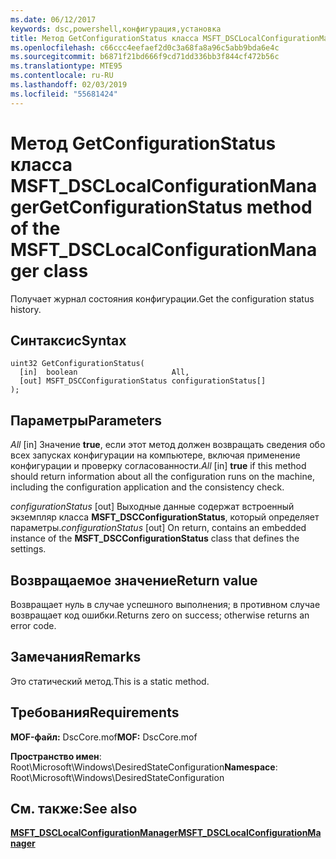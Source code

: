 ```yaml
---
ms.date: 06/12/2017
keywords: dsc,powershell,конфигурация,установка
title: Метод GetConfigurationStatus класса MSFT_DSCLocalConfigurationManager
ms.openlocfilehash: c66ccc4eefaef2d0c3a68fa8a96c5abb9bda6e4c
ms.sourcegitcommit: b6871f21bd666f9cd71dd336bb3f844cf472b56c
ms.translationtype: MTE95
ms.contentlocale: ru-RU
ms.lasthandoff: 02/03/2019
ms.locfileid: "55681424"
---
```

# <a name="getconfigurationstatus-method-of-the-msftdsclocalconfigurationmanager-class"></a><span data-ttu-id="6a9aa-103">Метод GetConfigurationStatus класса MSFT_DSCLocalConfigurationManager</span><span class="sxs-lookup"><span data-stu-id="6a9aa-103">GetConfigurationStatus method of the MSFT_DSCLocalConfigurationManager class</span></span>

<span data-ttu-id="6a9aa-104">Получает журнал состояния конфигурации.</span><span class="sxs-lookup"><span data-stu-id="6a9aa-104">Get the configuration status history.</span></span>

## <a name="syntax"></a><span data-ttu-id="6a9aa-105">Синтаксис</span><span class="sxs-lookup"><span data-stu-id="6a9aa-105">Syntax</span></span>

```mof
uint32 GetConfigurationStatus(
  [in]  boolean                     All,
  [out] MSFT_DSCConfigurationStatus configurationStatus[]
);
```

## <a name="parameters"></a><span data-ttu-id="6a9aa-106">Параметры</span><span class="sxs-lookup"><span data-stu-id="6a9aa-106">Parameters</span></span>

<span data-ttu-id="6a9aa-107">*All* \[in\] Значение **true**, если этот метод должен возвращать сведения обо всех запусках конфигурации на компьютере, включая применение конфигурации и проверку согласованности.</span><span class="sxs-lookup"><span data-stu-id="6a9aa-107">*All* \[in\] **true** if this method should return information about all the configuration runs on the machine, including the configuration application and the consistency check.</span></span>

<span data-ttu-id="6a9aa-108">*configurationStatus* \[out\] Выходные данные содержат встроенный экземпляр класса **MSFT_DSCConfigurationStatus**, который определяет параметры.</span><span class="sxs-lookup"><span data-stu-id="6a9aa-108">*configurationStatus* \[out\] On return, contains an embedded instance of the **MSFT_DSCConfigurationStatus** class that defines the settings.</span></span>

## <a name="return-value"></a><span data-ttu-id="6a9aa-109">Возвращаемое значение</span><span class="sxs-lookup"><span data-stu-id="6a9aa-109">Return value</span></span>

<span data-ttu-id="6a9aa-110">Возвращает нуль в случае успешного выполнения; в противном случае возвращает код ошибки.</span><span class="sxs-lookup"><span data-stu-id="6a9aa-110">Returns zero on success; otherwise returns an error code.</span></span>

## <a name="remarks"></a><span data-ttu-id="6a9aa-111">Замечания</span><span class="sxs-lookup"><span data-stu-id="6a9aa-111">Remarks</span></span>

<span data-ttu-id="6a9aa-112">Это статический метод.</span><span class="sxs-lookup"><span data-stu-id="6a9aa-112">This is a static method.</span></span>

## <a name="requirements"></a><span data-ttu-id="6a9aa-113">Требования</span><span class="sxs-lookup"><span data-stu-id="6a9aa-113">Requirements</span></span>

<span data-ttu-id="6a9aa-114">**MOF-файл:** DscCore.mof</span><span class="sxs-lookup"><span data-stu-id="6a9aa-114">**MOF:** DscCore.mof</span></span>

<span data-ttu-id="6a9aa-115">**Пространство имен**: Root\Microsoft\Windows\DesiredStateConfiguration</span><span class="sxs-lookup"><span data-stu-id="6a9aa-115">**Namespace**: Root\Microsoft\Windows\DesiredStateConfiguration</span></span>

## <a name="see-also"></a><span data-ttu-id="6a9aa-116">См. также:</span><span class="sxs-lookup"><span data-stu-id="6a9aa-116">See also</span></span>

[<span data-ttu-id="6a9aa-117">**MSFT_DSCLocalConfigurationManager**</span><span class="sxs-lookup"><span data-stu-id="6a9aa-117">**MSFT_DSCLocalConfigurationManager**</span></span>](msft-dsclocalconfigurationmanager.md)